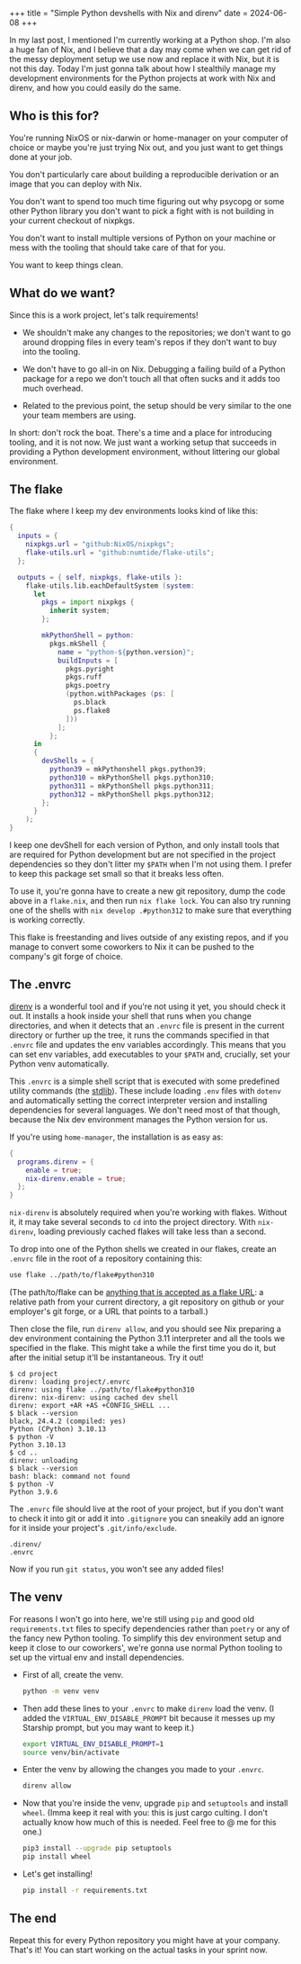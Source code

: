 +++
title = "Simple Python devshells with Nix and direnv"
date = 2024-06-08
+++

In my last post, I mentioned I'm currently working at a Python shop. I'm also a huge fan of Nix, and I believe that a day may come when we can get rid of the messy deployment setup we use now and replace it with Nix, but it is not this day. Today I'm just gonna talk about how I stealthily manage my development environments for the Python projects at work with Nix and direnv, and how you could easily do the same.

## Who is this for?

You're running NixOS or nix-darwin or home-manager on your computer of choice or maybe you're just trying Nix out, and you just want to get things done at your job.

You don't particularly care about building a reproducible derivation or an image that you can deploy with Nix.

You don't want to spend too much time figuring out why psycopg or some other Python library you don't want to pick a fight with is not building in your current checkout of nixpkgs.

You don't want to install multiple versions of Python on your machine or mess with the tooling that should take care of that for you.

You want to keep things clean.

## What do we want?

Since this is a work project, let's talk requirements!

- We shouldn't make any changes to the repositories; we don't want to go around dropping files in every team's repos if they don't want to buy into the tooling.

- We don't have to go all-in on Nix. Debugging a failing build of a Python package for a repo we don't touch all that often sucks and it adds too much overhead.

- Related to the previous point, the setup should be very similar to the one your team members are using.

In short: don't rock the boat. There's a time and a place for introducing tooling, and it is not now. We just want a working setup that succeeds in providing a Python development environment, without littering our global environment.

## The flake

The flake where I keep my dev environments looks kind of like this:

```nix
{
  inputs = {
    nixpkgs.url = "github:NixOS/nixpkgs";
    flake-utils.url = "github:numtide/flake-utils";
  };

  outputs = { self, nixpkgs, flake-utils }:
  	flake-utils.lib.eachDefaultSystem (system:
      let
        pkgs = import nixpkgs {
          inherit system;
        };

        mkPythonShell = python:
          pkgs.mkShell {
            name = "python-${python.version}";
            buildInputs = [
              pkgs.pyright
              pkgs.ruff
              pkgs.poetry
              (python.withPackages (ps: [
                ps.black
                ps.flake8
              ]))
            ];
          };
      in
      {
        devShells = {
          python39 = mkPythonshell pkgs.python39;
          python310 = mkPythonShell pkgs.python310;
          python311 = mkPythonShell pkgs.python311;
          python312 = mkPythonShell pkgs.python312;
        };
      }
    );
}
```

I keep one devShell for each version of Python, and only install tools that are required for Python development but are not specified in the project dependencies so they don't litter my `$PATH` when I'm not using them. I prefer to keep this package set small so that it breaks less often.

To use it, you're gonna have to create a new git repository, dump the code above in a `flake.nix`, and then run `nix flake lock`. You can also try running one of the shells with `nix develop .#python312` to make sure that everything is working correctly.

This flake is freestanding and lives outside of any existing repos, and if you manage to convert some coworkers to Nix it can be pushed to the company's git forge of choice.

## The .envrc

[direnv](https://direnv.net/) is a wonderful tool and if you're not using it yet, you should check it out. It installs a hook inside your shell that runs when you change directories, and when it detects that an `.envrc` file is present in the current directory or further up the tree, it runs the commands specified in that `.envrc` file and updates the env variables accordingly. This means that you can set env variables, add executables to your `$PATH` and, crucially, set your Python venv automatically.

This `.envrc` is a simple shell script that is executed with some predefined utility commands (the [stdlib](https://direnv.net/man/direnv-stdlib.1.html)). These include loading `.env` files with `dotenv` and automatically setting the correct interpreter version and installing dependencies for several languages. We don't need most of that though, because the Nix dev environment manages the Python version for us.

If you're using `home-manager`, the installation is as easy as:

```nix
{
  programs.direnv = {
    enable = true;
    nix-direnv.enable = true;
  };
}
```

`nix-direnv` is absolutely required when you're working with flakes. Without it, it may take several seconds to `cd` into the project directory. With `nix-direnv`, loading previously cached flakes will take less than a second.

To drop into one of the Python shells we created in our flakes, create an `.envrc` file in the root of a repository containing this:

```bash
use flake ../path/to/flake#python310
```

(The path/to/flake can be [anything that is accepted as a flake URL](https://nix.dev/manual/nix/2.22/command-ref/new-cli/nix3-flake.html#examples): a relative path from your current directory, a git repository on github or your employer's git forge, or a URL that points to a tarball.)

Then close the file, run `direnv allow`, and you should see Nix preparing a dev environment containing the Python 3.11 interpreter and all the tools we specified in the flake. This might take a while the first time you do it, but after the initial setup it'll be instantaneous. Try it out!

```
$ cd project
direnv: loading project/.envrc
direnv: using flake ../path/to/flake#python310
direnv: nix-direnv: using cached dev shell
direnv: export +AR +AS +CONFIG_SHELL ...
$ black --version
black, 24.4.2 (compiled: yes)
Python (CPython) 3.10.13
$ python -V
Python 3.10.13
$ cd ..
direnv: unloading
$ black --version
bash: black: command not found
$ python -V
Python 3.9.6
```

The `.envrc` file should live at the root of your project, but if you don't want to check it into git or add it into `.gitignore` you can sneakily add an ignore for it inside your project's `.git/info/exclude`.

```gitignore
.direnv/
.envrc
```

Now if you run `git status`, you won't see any added files!

## The venv

For reasons I won't go into here, we're still using `pip` and good old `requirements.txt` files to specify dependencies rather than `poetry` or any of the fancy new Python tooling. To simplify this dev environment setup and keep it close to our coworkers', we're gonna use normal Python tooling to set up the virtual env and install dependencies.

- First of all, create the venv.

    ```bash
    python -m venv venv
    ```

- Then add these lines to your `.envrc` to make `direnv` load the venv. (I added the `VIRTUAL_ENV_DISABLE_PROMPT` bit because it messes up my Starship prompt, but you may want to keep it.)

    ```bash
    export VIRTUAL_ENV_DISABLE_PROMPT=1
    source venv/bin/activate
    ```

- Enter the venv by allowing the changes you made to your `.envrc`.

    ```bash
    direnv allow
    ```

- Now that you're inside the venv, upgrade `pip` and `setuptools` and install `wheel`. (Imma keep it real with you: this is just cargo culting. I don't actually know how much of this is needed. Feel free to @ me for this one.)

    ```bash
    pip3 install --upgrade pip setuptools
    pip install wheel
    ```

- Let's get installing!

    ```bash
    pip install -r requirements.txt
    ```

## The end

Repeat this for every Python repository you might have at your company. That's it! You can start working on the actual tasks in your sprint now.
